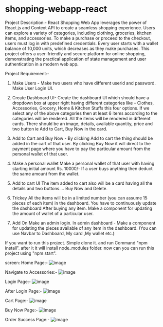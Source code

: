# shopping-webapp-react
Project Description:-
React Shopping Web App leverages the power of React.js and Context API to create a seamless shopping experience. Users can explore a variety of categories, including clothing, groceries, kitchen items, and accessories. To make a purchase or proceed to the checkout, users must log in with predefined credentials.    Every user starts with a wallet balance of 10,000 units, which decreases as they make purchases. This project offers a user-friendly and secure platform for online shopping, demonstrating the practical application of state management and user authentication in a modern web app.

Project Requirement:-
1)  Make Users -
Make two users who have different userid and password.
Make User Login UI.

2) Create Dashboard  UI-
Create the dashboard UI which should have a dropdown box at upper right having different categories like - Clothes, Accessories, Grocery, Home & Kitchen Stuffs this four options.
If we select any of the above categories then at least 6 items according to the categories will be rendered.
All the items will be rendered in different cards.
There should be an image, details, available quantity, price and two button ie Add to Cart, Buy Now in the card.

3) Add to Cart and Buy Now -
By clicking Add to cart the thing should be added in the cart of that user.
By clicking Buy Now it will direct to the payment page where you have to pay the particular amount from the personal wallet of that user.

4) Make a personal wallet
Make a personal wallet of that user with having starting initial amount Rs. 10000/-
If a user buys anything then deduct the same amount from the wallet.

5) Add to cart UI
The item added to cart also will be a card having all the details and two buttons … Buy Now and Delete.

6) Trickey
All the items will be in a limited number (you can assume 15 pieces of each item) in the dashboard.
You have to continuously update the dashboard After buying any item.
Make a component for updating the amount of wallet of a particular user.

7) Add On
Make an admin login. In admin dashboard -
Make a component for updating the pieces available of any item in the dashboard.
(You can use Navbar to Dashboard, My card ,My wallet etc.)


If you want to run this project. Simple clone it. and run Command "npm install". after it it will install node_modules folder. now can you can run this project using "npm start".

screen:
Home Page:-
![image](https://github.com/rahulgupta020/shopping-webapp-reactjs/assets/42673573/cd048cd3-9a84-4189-a7f1-c6d3946fefcc)

Navigate to Accessories:-
![image](https://github.com/rahulgupta020/shopping-webapp-reactjs/assets/42673573/7af7e417-a88d-4938-ac4f-9a206041c8ef)

Login Page:-
![image](https://github.com/rahulgupta020/shopping-webapp-reactjs/assets/42673573/3db4a57b-36aa-4c13-9bef-105b81fa21a0)

After Login Page:-
![image](https://github.com/rahulgupta020/shopping-webapp-reactjs/assets/42673573/a9e2a6a6-cda0-49ed-82c5-94f5cc21029f)

Cart Page:-
![image](https://github.com/rahulgupta020/shopping-webapp-reactjs/assets/42673573/6107dff9-157e-499e-b3f8-e7c28361a59e)

Buy Now Page:-
![image](https://github.com/rahulgupta020/shopping-webapp-reactjs/assets/42673573/26c21612-f1e5-44e9-818e-5f7df3e3e1c1)

Order Success Page:-
![image](https://github.com/rahulgupta020/shopping-webapp-reactjs/assets/42673573/966774d5-fa4c-470f-b380-9898ffe9a428)
